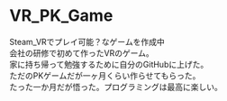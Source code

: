 # VR_PK_Game
Steam_VRでプレイ可能？なゲームを作成中  
会社の研修で初めて作ったVRのゲーム。  
家に持ち帰って勉強するために自分のGitHubに上げた。  
ただのPKゲームだが一ヶ月くらい作らせてもらった。  
たった一か月だが悟った。プログラミングは最高に楽しい。

